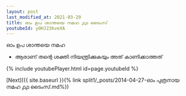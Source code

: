 ```yaml
---
layout: post
last_modified_at: 2021-03-29
title: ഓം ഉപ ശാന്തയെ നമഹ ൧൧ ടൈംസ്
youtubeId: yOHJ23kveXA
---
```

 
 
 ഓം ഉപ ശാന്തയെ നമഹ 
 
 -  ആരാണ് തന്റെ ശക്തി നിയന്ത്രിക്കുകയും അത് കാണിക്കാത്തത് 
 
  
 
  
 
 
 
 
 
 


{% include youtubePlayer.html id=page.youtubeId %}
 
[Next]({{ site.baseurl }}{% link  split1/_posts/2014-04-27-ഓം പുത്രനായ നമഹ ൧൧ ടൈംസ്.md%})
 
